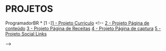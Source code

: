 # PROJETOS
  ProgramadorBR
        * [1 -]<a href="./HTML5-CSS3/PROGBR/1 - Projeto Curriculo/>">1 - Projeto Curriculo</a>
        <!-- <a href="./HTML5-CSS3/PROGBR/2 - Projeto Página de conteúdo/">2 - Projeto Página de conteúdo</a>
        <a href="./HTML5-CSS3/PROGBR/3 - Projeto Página de Receitas/">3 - Projeto Página de Receitas</a>
        <a href="./HTML5-CSS3/PROGBR/4 - Projeto Página de captura/">4 - Projeto Página de captura</a>
        <a href="./HTML5-CSS3/PROGBR/5 - Projeto Social Links/">5 - Projeto Social Links</a>


<!-- <h2>Curso em Video HTML5 + CSS3</h2>
    <a href="./HTML5-CSS3/GUSTAVOGUANABARA/1 - Projeto Android/">1 - Projeto Android</a> -->
 -->









